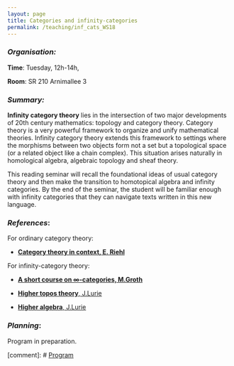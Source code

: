 ```yaml
---
layout: page
title: Categories and infinity-categories
permalink: /teaching/inf_cats_WS18
---
```


### _Organisation:_

**Time**: Tuesday, 12h-14h,

**Room**: SR 210 Arnimallee 3

### _Summary:_

**Infinity category theory** lies in the intersection of two major developments of 20th century mathematics: topology and category theory. Category theory is a very powerful framework to organize and unify mathematical theories. Infinity category theory extends this framework to settings where the morphisms between two objects form not a set but a topological space (or a related object like a chain complex). This situation arises naturally in homological algebra, algebraic topology and sheaf theory. 

This reading seminar will recall the foundational ideas of usual category theory and then make the transition to homotopical algebra and infinity categories. By the end of the seminar, the student will be familiar enough with infinity categories that they can navigate texts written in this new language.

### _References_:

For ordinary category theory:

- [**Category theory in context, E. Riehl**](http://www.math.jhu.edu/~eriehl/context.pdf) 

For infinity-category theory:

- [**A short course on ∞-categories, M.Groth**](https://arxiv.org/pdf/1007.2925.pdf)

- [**Higher topos theory**, J.Lurie]()

- [**Higher algebra**, J.Lurie]()

### _Planning_:

Program in preparation. 

[comment]: # [Program](/teaching/inf_cats_program.pdf)
